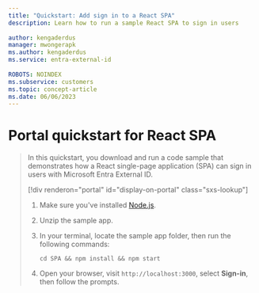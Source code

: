 ```yaml
---
title: "Quickstart: Add sign in to a React SPA"
description: Learn how to run a sample React SPA to sign in users
 
author: kengaderdus
manager: mwongerapk
ms.author: kengaderdus
ms.service: entra-external-id
 
ROBOTS: NOINDEX
ms.subservice: customers
ms.topic: concept-article
ms.date: 06/06/2023
---
```


# Portal quickstart for React SPA

> In this quickstart, you download and run a code sample that demonstrates how a React single-page application (SPA) can sign in users with Microsoft Entra External ID.
>
> [!div renderon="portal" id="display-on-portal" class="sxs-lookup"]
> 1. Make sure you've installed [Node.js](https://nodejs.org/en/download/).
>
> 1. Unzip the sample app.
>
> 1. In your terminal, locate the sample app folder, then run the following commands:
>
>     ```console
>     cd SPA && npm install && npm start
>     ```
>  
> 1. Open your browser, visit `http://localhost:3000`, select **Sign-in**, then follow the prompts.
>
